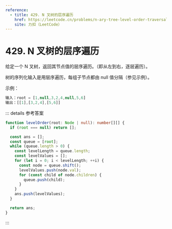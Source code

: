 ```yaml
---
reference:
  - title: 429. N 叉树的层序遍历
    href: https://leetcode.cn/problems/n-ary-tree-level-order-traversal
    site: 力扣（LeetCode）
---
```


# 429. N 叉树的层序遍历

给定一个 N 叉树，返回其节点值的层序遍历。（即从左到右，逐层遍历）。

树的序列化输入是用层序遍历，每组子节点都由 null 值分隔（参见示例）。

示例：

```js
输入：root = [1,null,3,2,4,null,5,6]
输出：[[1],[3,2,4],[5,6]]
```

::: details 参考答案
```ts
function levelOrder(root: Node | null): number[][] {
  if (root === null) return [];

  const ans = [];
  const queue = [root];
  while (queue.length > 0) {
    const levelLength = queue.length;
    const levelValues = [];
    for (let i = 0; i < levelLength; ++i) {
      const node = queue.shift();
      levelValues.push(node.val);
      for (const child of node.children) {
        queue.push(child);
      }
    }
    ans.push(levelValues);
  }

  return ans;
}
```
:::
